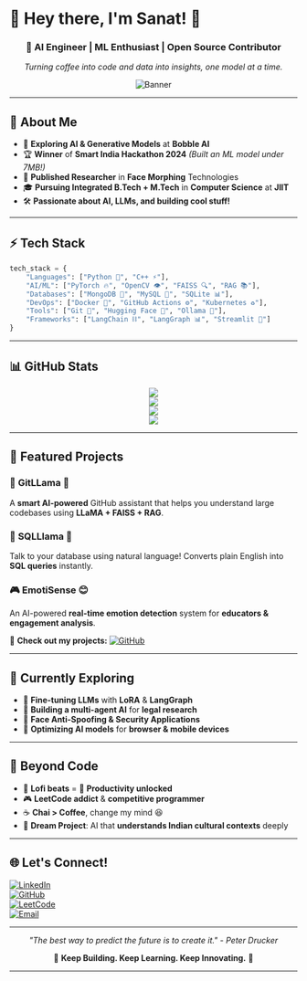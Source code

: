 # 🌌 **Hey there, I'm Sanat!** 🚀

<div align="center">
  
### 🤖 AI Engineer | ML Enthusiast | Open Source Contributor  
*Turning coffee into code and data into insights, one model at a time.*

![Banner](https://raw.githubusercontent.com/gist/sanatwalia896/space-banner.png)  

</div>  

---

## 🚀 **About Me**  

- 🧠 **Exploring AI & Generative Models** at **Bobble AI**  
- 🏆 **Winner** of **Smart India Hackathon 2024** *(Built an ML model under 7MB!)*  
- 🔬 **Published Researcher** in **Face Morphing** Technologies  
- 🎓 **Pursuing Integrated B.Tech + M.Tech** in **Computer Science** at **JIIT**  
- 🛠️ **Passionate about AI, LLMs, and building cool stuff!**  

---

## ⚡ **Tech Stack**  

```python
tech_stack = {
    "Languages": ["Python 🐍", "C++ ⚡"],
    "AI/ML": ["PyTorch 🔥", "OpenCV 👁️", "FAISS 🔍", "RAG 📚"],
    "Databases": ["MongoDB 🍃", "MySQL 🐬", "SQLite 📊"],
    "DevOps": ["Docker 🐳", "GitHub Actions ⚙️", "Kubernetes ♻️"],
    "Tools": ["Git 📝", "Hugging Face 🤗", "Ollama 🥙"],
    "Frameworks": ["LangChain ⛓️", "LangGraph 📊", "Streamlit 🌊"]
}
```  

---

## 📊 **GitHub Stats**  

<div align="center">  

![](https://github-readme-streak-stats.herokuapp.com/?user=sanatwalia896&theme=tokyonight&hide_border=false)  
![](https://github-readme-stats.vercel.app/api?username=sanatwalia896&show_icons=true&theme=radical&hide_border=false&count_private=true)  
![](https://github-profile-summary-cards.vercel.app/api/cards/profile-details?username=sanatwalia896&theme=github_dark)  
![](https://github-readme-activity-graph.vercel.app/graph?username=sanatwalia896&theme=react-dark&hide_border=false)  

</div>  

---

## 🌟 **Featured Projects**  

### 🚀 **GitLLama** 🥙  
A **smart AI-powered** GitHub assistant that helps you understand large codebases using **LLaMA + FAISS + RAG**.  

### 💬 **SQLLlama** 💃  
Talk to your database using natural language! Converts plain English into **SQL queries** instantly.  

### 🎮 **EmotiSense** 😊  
An AI-powered **real-time emotion detection** system for **educators & engagement analysis**.  

🔗 **Check out my projects:** [![GitHub](https://img.shields.io/badge/-My_Projects-black?style=for-the-badge&logo=github)](https://github.com/sanatwalia896?tab=repositories)  

---

## 🎯 **Currently Exploring**  

- 🤖 **Fine-tuning LLMs** with **LoRA** & **LangGraph**  
- 🌌 **Building a multi-agent AI** for **legal research**  
- 👀 **Face Anti-Spoofing & Security Applications**  
- 🚀 **Optimizing AI models** for **browser & mobile devices**  

---

## 🌱 **Beyond Code**  

- 🎵 **Lofi beats** = 🚀 **Productivity unlocked**  
- 🎮 **LeetCode addict** & **competitive programmer**  
- ☕ **Chai > Coffee**, change my mind 😆  
- 🌟 **Dream Project**: AI that **understands Indian cultural contexts** deeply  

---

## 🌐 **Let's Connect!**  

[![LinkedIn](https://img.shields.io/badge/-LinkedIn-0A66C2?style=for-the-badge&logo=LinkedIn&logoColor=white)](https://linkedin.com/in/sanat-walia-a39b27241)  
[![GitHub](https://img.shields.io/badge/-GitHub-181717?style=for-the-badge&logo=github&logoColor=white)](https://github.com/sanatwalia896)  
[![LeetCode](https://img.shields.io/badge/-LeetCode-FFA116?style=for-the-badge&logo=LeetCode&logoColor=black)](https://leetcode.com/u/codersanat896/)  
[![Email](https://img.shields.io/badge/-Email-D14836?style=for-the-badge&logo=gmail&logoColor=white)](mailto:codersanat896@gmail.com)  

---

<div align="center">  

*"The best way to predict the future is to create it." - Peter Drucker*  

🚀 **Keep Building. Keep Learning. Keep Innovating.** 🚀  

</div>  

---



